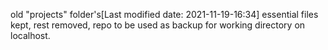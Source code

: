old "projects" folder's[Last modified date: 2021-11-19-16:34] essential files kept, rest removed, repo to be used as backup for working directory on localhost.
